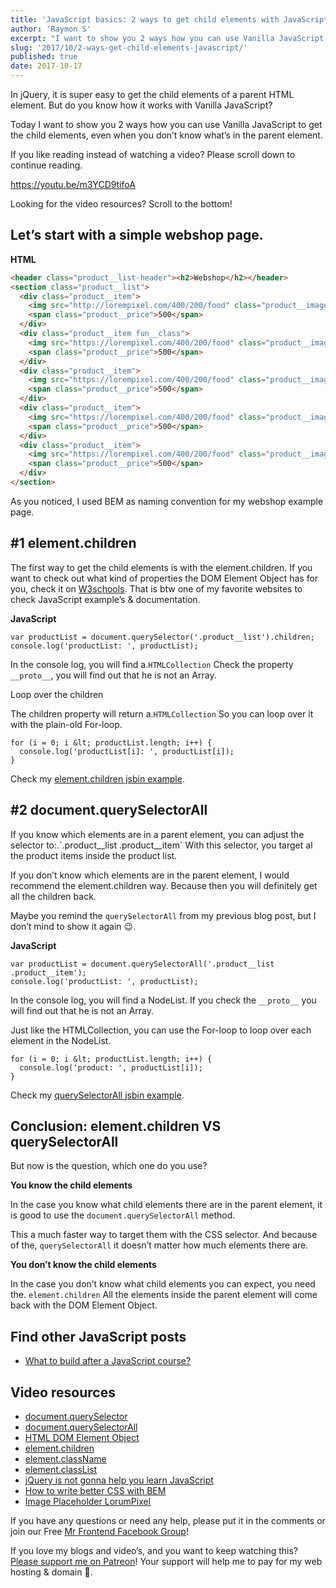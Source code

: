 ```yaml
---
title: 'JavaScript basics: 2 ways to get child elements with JavaScript'
author: 'Raymon S'
excerpt: "I want to show you 2 ways how you can use Vanilla JavaScript to get the child elements, even when you don’t know what’s in the parent element"
slug: '2017/10/2-ways-get-child-elements-javascript/'
published: true
date: 2017-10-17
---
```

In jQuery, it is super easy to get the child elements of a parent HTML element. But do you know how it works with Vanilla JavaScript?

Today I want to show you 2 ways how you can use Vanilla JavaScript to get the child elements, even when you don’t know what’s in the parent element.

If you like reading instead of watching a video? Please scroll down to continue reading.

https://youtu.be/m3YCD9tifoA

Looking for the video resources? Scroll to the bottom!
<h2>Let’s start with a simple webshop page.</h2>
<strong>HTML</strong>

```html
<header class="product__list-header"><h2>Webshop</h2></header>
<section class="product__list">
  <div class="product__item">
    <img src="http://lorempixel.com/400/200/food" class="product__image" alt="Food" />
    <span class="product__price">500</span>
  </div>
  <div class="product__item fun__class">
    <img src="https://lorempixel.com/400/200/food" class="product__image" alt="Food" />
    <span class="product__price">500</span>
  </div>
  <div class="product__item">
    <img src="https://lorempixel.com/400/200/food" class="product__image" alt="Food" />
    <span class="product__price">500</span>
  </div>
  <div class="product__item">
    <img src="https://lorempixel.com/400/200/food" class="product__image" alt="Food" />
    <span class="product__price">500</span>
  </div>
  <div class="product__item">
    <img src="https://lorempixel.com/400/200/food" class="product__image" alt="Food" />
    <span class="product__price">500</span>
  </div>
</section>

```
As you noticed, I used BEM as naming convention for my webshop example page.
<h2>#1 element.children</h2>
The first way to get the child elements is with the element.children. If you want to check out what kind of properties the DOM Element Object has for you, check it on <a href="https://www.w3schools.com/jsref/dom_obj_all.asp" target="_blank" rel="noopener">W3schools</a>. That is btw one of my favorite websites to check JavaScript example’s &amp; documentation.

<strong>JavaScript</strong>

```
var productList = document.querySelector('.product__list').children;
console.log('productList: ', productList);
```

In the console log, you will find a.`HTMLCollection` Check the property `__proto__`, you will find out that he is not an Array.

Loop over the children

The children property will return a.`HTMLCollection` So you can loop over it with the plain-old For-loop.

```
for (i = 0; i &lt; productList.length; i++) {
  console.log('productList[i]: ', productList[i]);
}
```

Check my <a href="http://jsbin.com/kidijef/edit?html,js,output" rel="noopener">element.children jsbin example</a>.

<h2>#2 document.querySelectorAll</h2>
If you know which elements are in a parent element, you can adjust the selector to:.`.product__list .product__item` With this selector, you target al the product items inside the product list.

If you don’t know which elements are in the parent element, I would recommend the element.children way. Because then you will definitely get all the children back.

Maybe you remind the `querySelectorAll` from my previous blog post, but I don’t mind to show it again &#x1f609;.

<strong>JavaScript</strong>

```
var productList = document.querySelectorAll('.product__list .product__item');
console.log('productList: ', productList);
```

In the console log, you will find a NodeList. If you check the `__proto__` you will find out that he is not an Array.

Just like the HTMLCollection, you can use the For-loop to loop over each element in the NodeList.

```
for (i = 0; i &lt; productList.length; i++) {
  console.log('product: ', productList[i]);
}
```

Check my <a href="http://jsbin.com/pewado/1/edit?html,js,output" rel="noopener">querySelectorAll jsbin example</a>.
<h2>Conclusion: element.children VS querySelectorAll</h2>
But now is the question, which one do you use?

<strong>You know the child elements</strong>

In the case you know what child elements there are in the parent element, it is good to use the `document.querySelectorAll` method.

This a much faster way to target them with the CSS selector. And because of the, `querySelectorAll` it doesn’t matter how much elements there are.

<strong>You don’t know the child elements</strong>

In the case you don’t know what child elements you can expect, you need the. `element.children` All the elements inside the parent element will come back with the DOM Element Object.

## Find other JavaScript posts

- [What to build after a JavaScript course?](https://mrfrontend.org/2019/07/what-to-build-after-a-javascript-course)

<h2>Video resources</h2>
<ul>
 	<li><a href="https://www.w3schools.com/jsref/met_document_queryselector.asp" rel="noopener">document.querySelector</a></li>
 	<li><a href="https://www.w3schools.com/jsref/met_document_queryselectorall.asp" rel="noopener">document.querySelectorAll</a></li>
 	<li><a href="https://www.w3schools.com/jsref/dom_obj_all.asp" rel="noopener">HTML DOM Element Object</a></li>
 	<li><a href="https://www.w3schools.com/jsref/prop_element_children.asp" rel="noopener">element.children</a></li>
 	<li><a href="https://www.w3schools.com/jsref/prop_html_classname.asp" rel="noopener">element.className</a></li>
 	<li><a href="https://www.w3schools.com/jsref/prop_element_classlist.asp" rel="noopener">element.classList</a></li>
 	<li><a href="https://blog.mrfrontend.org/2017/10/jquery-will-not-help-you-learn-javascript/" rel="noopener">jQuery is not gonna help you learn JavaScript</a></li>
 	<li><a href="https://blog.mrfrontend.org/2017/10/write-better-css-with-bem/" rel="noopener">How to write better CSS with BEM</a></li>
 	<li><a href="http://lorempixel.com/" rel="noopener">Image Placeholder LorumPixel</a></li>
</ul>
If you have any questions or need any help, please put it in the comments or join our Free <a href="http://facebook.com/groups/mrfrontendgroup/" rel="noopener">Mr Frontend Facebook Group</a>!

If you love my blogs and video’s, and you want to keep watching this? <a href="http://bit.ly/mrfrontend-patreon-support" rel="noopener">Please support me on Patreon</a>! Your support will help me to pay for my web hosting &amp; domain &#x1f64f;.
